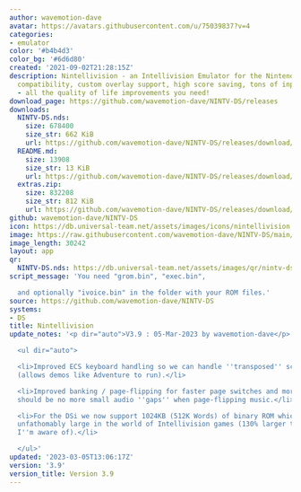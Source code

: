 ```yaml
---
author: wavemotion-dave
avatar: https://avatars.githubusercontent.com/u/75039837?v=4
categories:
- emulator
color: '#b4b4d3'
color_bg: '#6d6d80'
created: '2021-09-02T21:28:15Z'
description: Nintellivision - an Intellivision Emulator for the Nintendo DS/DSi. High
  compatibility, custom overlay support, high score saving, tons of input mapping
  - all the quality of life improvements you need!
download_page: https://github.com/wavemotion-dave/NINTV-DS/releases
downloads:
  NINTV-DS.nds:
    size: 678400
    size_str: 662 KiB
    url: https://github.com/wavemotion-dave/NINTV-DS/releases/download/3.9/NINTV-DS.nds
  README.md:
    size: 13908
    size_str: 13 KiB
    url: https://github.com/wavemotion-dave/NINTV-DS/releases/download/3.9/README.md
  extras.zip:
    size: 832208
    size_str: 812 KiB
    url: https://github.com/wavemotion-dave/NINTV-DS/releases/download/3.9/extras.zip
github: wavemotion-dave/NINTV-DS
icon: https://db.universal-team.net/assets/images/icons/nintellivision.png
image: https://raw.githubusercontent.com/wavemotion-dave/NINTV-DS/main/arm9/gfx/bgTop.png
image_length: 30242
layout: app
qr:
  NINTV-DS.nds: https://db.universal-team.net/assets/images/qr/nintv-ds-nds.png
script_message: 'You need "grom.bin", "exec.bin",

  and optionally "ivoice.bin" in the folder with your ROM files.'
source: https://github.com/wavemotion-dave/NINTV-DS
systems:
- DS
title: Nintellivision
update_notes: '<p dir="auto">V3.9 : 05-Mar-2023 by wavemotion-dave</p>

  <ul dir="auto">

  <li>Improved ECS keyboard handling so we can handle ''transposed'' scanning of columns/rows
  (allows demos like Adventure to run).</li>

  <li>Improved banking / page-flipping for faster page switches and more robust. There
  should be no more small audio ''gaps'' when page-flipping music.</li>

  <li>For the DSi we now support 1024KB (512K Words) of binary ROM which is almost
  unfathomably large in the world of Intellivision games (130% larger than anything
  I''m aware of).</li>

  </ul>'
updated: '2023-03-05T13:06:17Z'
version: '3.9'
version_title: Version 3.9
---
```

